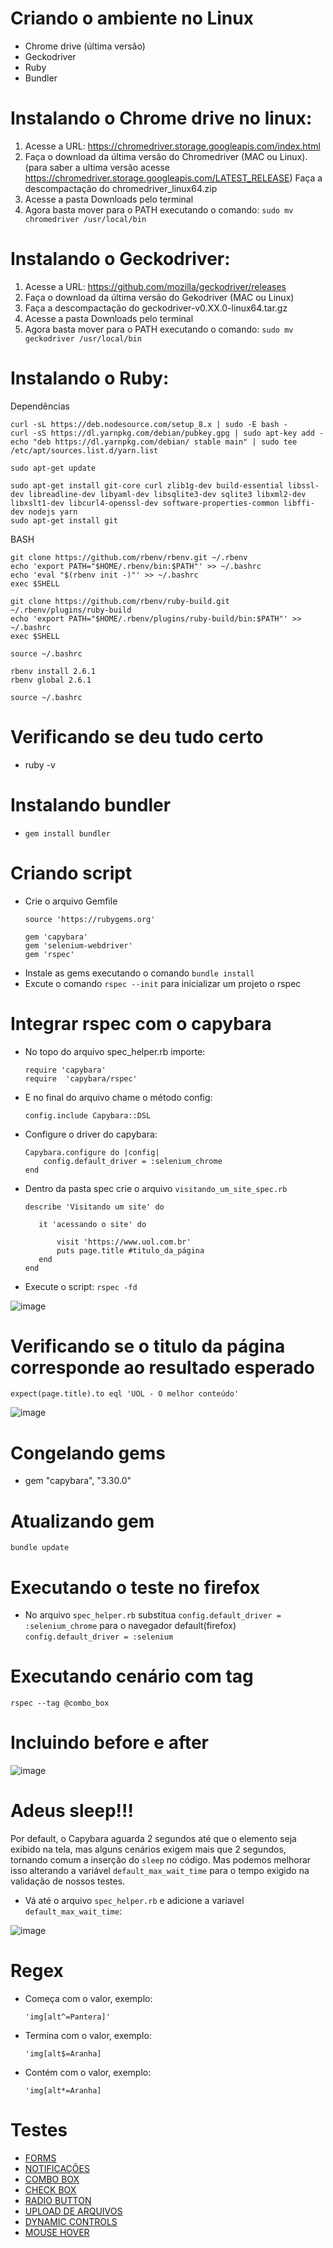 # Criando o ambiente no Linux

 - Chrome drive (última versão)
 - Geckodriver
 - Ruby
 - Bundler

# Instalando o Chrome drive no linux:
1. Acesse a URL: https://chromedriver.storage.googleapis.com/index.html
2. Faça o download da última versão do Chromedriver (MAC ou Linux). (para saber a ultima versão acesse https://chromedriver.storage.googleapis.com/LATEST_RELEASE)
Faça a descompactação do chromedriver_linux64.zip
3. Acesse a pasta Downloads pelo terminal
4. Agora basta mover para o PATH executando o comando: `sudo mv chromedriver /usr/local/bin`

# Instalando o Geckodriver:
1. Acesse a URL: https://github.com/mozilla/geckodriver/releases
2. Faça o download da última versão do Gekodriver (MAC ou Linux)
3. Faça a descompactação do geckodriver-v0.XX.0-linux64.tar.gz
4. Acesse a pasta Downloads pelo terminal
5. Agora basta mover para o PATH executando o comando: `sudo mv geckodriver /usr/local/bin`

# Instalando o Ruby:
Dependências

```
curl -sL https://deb.nodesource.com/setup_8.x | sudo -E bash -
curl -sS https://dl.yarnpkg.com/debian/pubkey.gpg | sudo apt-key add -
echo "deb https://dl.yarnpkg.com/debian/ stable main" | sudo tee /etc/apt/sources.list.d/yarn.list

sudo apt-get update

sudo apt-get install git-core curl zlib1g-dev build-essential libssl-dev libreadline-dev libyaml-dev libsqlite3-dev sqlite3 libxml2-dev libxslt1-dev libcurl4-openssl-dev software-properties-common libffi-dev nodejs yarn
sudo apt-get install git
```
BASH

```
git clone https://github.com/rbenv/rbenv.git ~/.rbenv
echo 'export PATH="$HOME/.rbenv/bin:$PATH"' >> ~/.bashrc
echo 'eval "$(rbenv init -)"' >> ~/.bashrc
exec $SHELL

git clone https://github.com/rbenv/ruby-build.git ~/.rbenv/plugins/ruby-build
echo 'export PATH="$HOME/.rbenv/plugins/ruby-build/bin:$PATH"' >> ~/.bashrc
exec $SHELL

source ~/.bashrc

rbenv install 2.6.1
rbenv global 2.6.1

source ~/.bashrc
```
# Verificando se deu tudo certo

- ruby -v

# Instalando bundler

- `gem install bundler`

# Criando script
  - Crie o arquivo Gemfile
    ```
    source 'https://rubygems.org'

    gem 'capybara'
    gem 'selenium-webdriver'
    gem 'rspec'
    ```
- Instale as gems executando o comando `bundle install` 
- Excute o comando `rspec --init` para inicializar um projeto o rspec

# Integrar rspec com o capybara
 - No topo do arquivo spec_helper.rb importe:
    ```
    require 'capybara'
    require  'capybara/rspec'
    ```
- E no final do arquivo chame o método config:
     ```
     config.include Capybara::DSL
     ```

- Configure o driver do capybara:
    ```
    Capybara.configure do |config|
        config.default_driver = :selenium_chrome
    end
    ```
- Dentro da pasta spec crie o arquivo `visitando_um_site_spec.rb`
     ```
    describe 'Visitando um site' do
    
        it 'acessando o site' do
    
            visit 'https://www.uol.com.br'
            puts page.title #titulo_da_página
        end
    end
     ```
- Execute o script:
    `rspec -fd`

![image](https://user-images.githubusercontent.com/23202661/71630788-b99f0b00-2be3-11ea-91ac-cff8323dfebc.png)

# Verificando se o titulo da página corresponde ao resultado esperado

`expect(page.title).to eql 'UOL - O melhor conteúdo'`


![image](https://user-images.githubusercontent.com/23202661/71630911-74c7a400-2be4-11ea-8968-cab2388a76f4.png)

# Congelando gems
- gem "capybara", "3.30.0"

# Atualizando gem
`bundle update`

# Executando o teste no firefox
- No arquivo `spec_helper.rb` substitua `config.default_driver = :selenium_chrome` para o navegador default(firefox) `config.default_driver = :selenium`

# Executando cenário com tag
`rspec --tag @combo_box`

# Incluindo before e after
![image](https://user-images.githubusercontent.com/23202661/71681920-d0249e00-2d6c-11ea-82af-63e8e0db9eb4.png)

# Adeus sleep!!!
Por default, o Capybara aguarda 2 segundos até que o elemento seja exibido na tela, mas alguns cenários exigem mais que 2 segundos, tornando comum a inserção do `sleep` no código. Mas podemos melhorar isso alterando a variável `default_max_wait_time` para o tempo exigido na validação de nossos testes.

- Vá até o arquivo `spec_helper.rb` e adicione a variavel `default_max_wait_time`: 

![image](https://user-images.githubusercontent.com/23202661/71686472-09173f80-2d7a-11ea-96d3-49d6ff4e0a22.png)

# Regex

- Começa com o valor, exemplo:
    
   ``` 'img[alt^=Pantera]' ```

- Termina com o valor, exemplo:

    ```'img[alt$=Aranha]```

- Contém com o valor, exemplo:

    ```'img[alt*=Aranha]```


# Testes

- [FORMS](https://github.com/thamyresmoraes/capybara/blob/master/spec/forms_spec.rb)
- [NOTIFICAÇÕES](https://github.com/thamyresmoraes/capybara/blob/master/spec/validando_notificações_spec.rb)
- [COMBO BOX](https://github.com/thamyresmoraes/capybara/blob/master/spec/combo_box_spec.rb)
- [CHECK BOX](https://github.com/thamyresmoraes/capybara/blob/master/spec/check_box_spec.rb)
- [RADIO BUTTON](https://github.com/thamyresmoraes/capybara/blob/master/spec/radio_button_spec.rb)
- [UPLOAD DE ARQUIVOS](https://github.com/thamyresmoraes/capybara/blob/master/spec/upload_spec.rb)
- [DYNAMIC CONTROLS](https://github.com/thamyresmoraes/capybara/blob/master/spec/dynamic_controls.rb)
- [MOUSE HOVER](https://github.com/thamyresmoraes/capybara/blob/master/spec/mouse_hover_spec.rb)